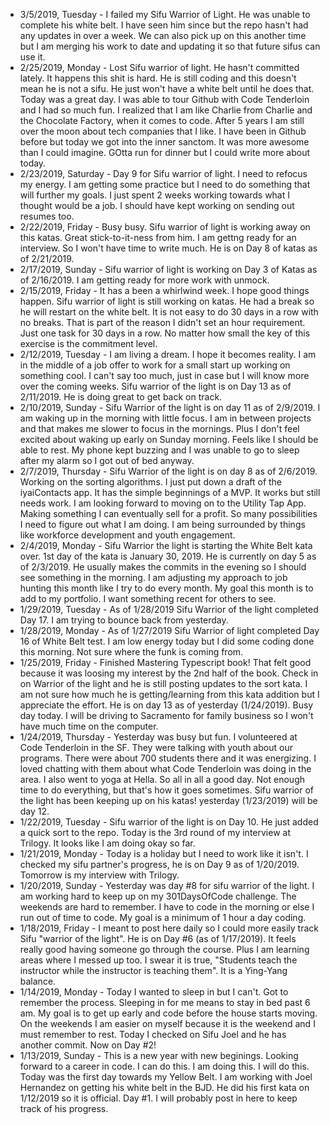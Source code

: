 - 3/5/2019, Tuesday - I failed my Sifu Warrior of Light. He was unable to complete his white belt. I have seen him since but the repo hasn't had any updates in over a week. We can also pick up on this another time but I am merging his work to date and updating it so that future sifus can use it.
- 2/25/2019, Monday - Lost Sifu warrior of light. He hasn't committed lately. It happens this shit is hard. He is still coding and this doesn't mean he is not a sifu. He just won't have a white belt until he does that. Today was a great day. I was able to tour Github with Code Tenderloin and I had so much fun. I realized that I am like Charlie from Charlie and the Chocolate Factory, when it comes to code. After 5 years I am still over the moon about tech companies that I like. I have been in Github before but today we got into the inner sanctom. It was more awesome than I could imagine. GOtta run for dinner but I could write more about today.
- 2/23/2019, Saturday - Day 9 for Sifu warrior of light. I need to refocus my energy. I am getting some practice but I need to do something that will further my goals. I just spent 2 weeks working towards what I thought would be a job. I should have kept working on sending out resumes too.
- 2/22/2019, Friday - Busy busy. Sifu warrior of light is working away on this katas. Great stick-to-it-ness from him. I am gettng ready for an interview. So I won't have time to write much. He is on Day 8 of katas as of 2/21/2019.
- 2/17/2019, Sunday - Sifu warrior of light is working on Day 3 of Katas as of 2/16/2019. I am getting ready for more work with unmock.
- 2/15/2019, Friday - It has a been a whirlwind week. I hope good things happen. Sifu warrior of light is still working on katas. He had a break so he will restart on the white belt. It is not easy to do 30 days in a row with no breaks. That is part of the reason I didn't set an hour requirement. Just one task for 30 days in a row. No matter how small the key of this exercise is the commitment level.
- 2/12/2019, Tuesday - I am living a dream. I hope it becomes reality. I am in the middle of a job offer to work for a small start up working on something cool. I can't say too much, just in case but I will know more over the coming weeks. Sifu warrior of the light is on Day 13 as of 2/11/2019. He is doing great to get back on track.
- 2/10/2019, Sunday - Sifu Warrior of the light is on day 11 as of 2/9/2019. I am waking up in the morning with little focus. I am in between projects and that makes me slower to focus in the mornings. Plus I don't feel excited about waking up early on Sunday morning. Feels like I should be able to rest. My phone kept buzzing and I was unable to go to sleep after my alarm so I got out of bed anyway.
- 2/7/2019, Thursday - Sifu Warrior of the light is on day 8 as of 2/6/2019. Working on the sorting algorithms. I just put down a draft of the iyaiContacts app. It has the simple beginnings of a MVP. It works but still needs work. I am looking forward to moving on to the Utility Tap App. Making something I can eventually sell for a profit. So many possibilities I need to figure out what I am doing. I am being surrounded by things like workforce development and youth engagement.
- 2/4/2019, Monday - Sifu Warrior the light is starting the White Belt kata over. 1st day of the kata is January 30, 2019. He is currently on day 5 as of 2/3/2019. He usually makes the commits in the evening so I should see something in the morning. I am adjusting my approach to job hunting this month like I try to do every month. My goal this month is to add to my portfolio. I want something recent for others to see.
- 1/29/2019, Tuesday - As of 1/28/2019 Sifu Warrior of the light completed Day 17. I am trying to bounce back from yesterday. 
- 1/28/2019, Monday - As of 1/27/2019 Sifu Warrior of light completed Day 16 of White Belt test. I am low energy today but I did some coding done this morning. Not sure where the funk is coming from.
- 1/25/2019, Friday - Finished Mastering Typescript book! That felt good because it was loosing my interest by the 2nd half of the book. Check in on Warrior of the light and he is still posting updates to the sort kata. I am not sure how much he is getting/learning from this kata addition but I appreciate the effort. He is on day 13 as of yesterday (1/24/2019). Busy day today. I will be driving to Sacramento for family business so I won't have much time on the computer.
- 1/24/2019, Thursday - Yesterday was busy but fun. I volunteered at Code Tenderloin in the SF. They were talking with youth about our programs. There were about 700 students there and it was energizing. I loved chatting with them about what Code Tenderloin was doing in the area. I also went to yoga at Hella. So all in all a good day. Not enough time to do everything, but that's how it goes sometimes. Sifu warrior of the light has been keeping up on his katas! yesterday (1/23/2019) will be day 12.
- 1/22/2019, Tuesday - Sifu warrior of the light is on Day 10. He just added a quick sort to the repo. Today is the 3rd round of my interview at Trilogy. It looks like I am doing okay so far.
- 1/21/2019, Monday - Today is a holiday but I need to work like it isn't. I checked my sifu partner's progress, he is on Day 9 as of 1/20/2019. Tomorrow is my interview with Trilogy.
- 1/20/2019, Sunday - Yesterday was day #8 for sifu warrior of the light. I am working hard to keep up on my 301DaysOfCode challenge. The weekends are hard to remember. I have to code in the morning or else I run out of time to code. My goal is a minimum of 1 hour a day coding. 
- 1/18/2019, Friday - I meant to post here daily so I could more easily track Sifu "warrior of the light". He is on Day #6 (as of 1/17/2019). It feels really good having someone go through the course. Plus I am learning areas where I messed up too. I swear it is true, "Students teach the instructor while the instructor is teaching them". It is a Ying-Yang balance.
- 1/14/2019, Monday - Today I wanted to sleep in but I can't. Got to remember the process. Sleeping in for me means to stay in bed past 6 am. My goal is to get up early and code before the house starts moving. On the weekends I am easier on myself because it is the weekend and I must remember to rest. Today I checked on Sifu Joel and he has another commit. Now on Day #2!
- 1/13/2019, Sunday - This is a new year with new beginings. Looking forward to a career in code. I can do this. I am doing this. I will do this. Today was the first day towards my Yellow Belt. I am working with Joel Hernandez on getting his white belt in the BJD. He did his first kata on 1/12/2019 so it is official. Day #1. I will probably post in here to keep track of his progress.